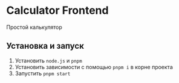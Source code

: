 # Calculator Frontend
Простой калькулятор

## Установка и запуск

1. Установить `node.js` и `pnpm`
2. Установить зависимости с помощью `pnpm i` в корне проекта
3. Запустить `pnpm start`
